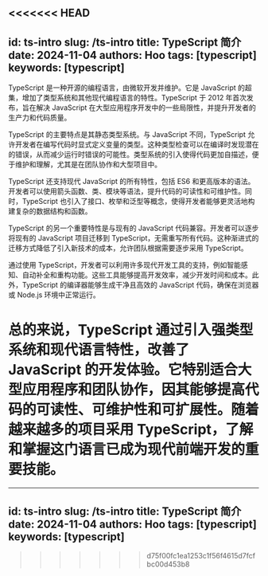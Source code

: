 <<<<<<< HEAD
---
id: ts-intro
slug: /ts-intro
title: TypeScript 简介
date: 2024-11-04
authors: Hoo
tags: [typescript]
keywords: [typescript]
---

TypeScript 是一种开源的编程语言，由微软开发并维护。它是 JavaScript 的超集，增加了类型系统和其他现代编程语言的特性。TypeScript 于 2012 年首次发布，旨在解决 JavaScript 在大型应用程序开发中的一些局限性，并提升开发者的生产力和代码质量。

TypeScript 的主要特点是其静态类型系统。与 JavaScript 不同，TypeScript 允许开发者在编写代码时显式定义变量的类型。这种类型检查可以在编译时发现潜在的错误，从而减少运行时错误的可能性。类型系统的引入使得代码更加自描述，便于维护和理解，尤其是在团队协作和大型项目中。

TypeScript 还支持现代 JavaScript 的所有特性，包括 ES6 和更高版本的语法。开发者可以使用箭头函数、类、模块等语法，提升代码的可读性和可维护性。同时，TypeScript 也引入了接口、枚举和泛型等概念，使得开发者能够更灵活地构建复杂的数据结构和函数。

TypeScript 的另一个重要特性是与现有的 JavaScript 代码兼容。开发者可以逐步将现有的 JavaScript 项目迁移到 TypeScript，无需重写所有代码。这种渐进式的迁移方式降低了引入新技术的成本，允许团队根据需要逐步采用 TypeScript。

通过使用 TypeScript，开发者可以利用许多现代开发工具的支持，例如智能感知、自动补全和重构功能。这些工具能够提高开发效率，减少开发时间和成本。此外，TypeScript 的编译器能够生成干净且高效的 JavaScript 代码，确保在浏览器或 Node.js 环境中正常运行。

总的来说，TypeScript 通过引入强类型系统和现代语言特性，改善了 JavaScript 的开发体验。它特别适合大型应用程序和团队协作，因其能够提高代码的可读性、可维护性和可扩展性。随着越来越多的项目采用 TypeScript，了解和掌握这门语言已成为现代前端开发的重要技能。
=======
---
id: ts-intro
slug: /ts-intro
title: TypeScript 简介
date: 2024-11-04
authors: Hoo
tags: [typescript]
keywords: [typescript]
---
>>>>>>> d75f00fc1ea1253c1f56f4615d7fcfbc00d453b8
